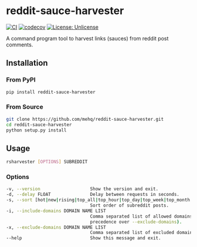 # reddit-sauce-harvester

[![CI](https://github.com/mehq/reddit-sauce-harvester/actions/workflows/ci.yml/badge.svg?branch=master)](https://github.com/mehq/reddit-sauce-harvester/actions/workflows/ci.yml)
[![codecov](https://codecov.io/gh/mehq/reddit-sauce-harvester/branch/master/graph/badge.svg)](https://codecov.io/gh/mehq/reddit-sauce-harvester)
[![License: Unlicense](https://img.shields.io/badge/license-Unlicense-blue.svg)](https://github.com/mehq/reddit-sauce-harvester/blob/master/LICENSE.txt)

A command program tool to harvest links (sauces) from reddit post comments.

## Installation
### From PyPI
```bash
pip install reddit-sauce-harvester
```

### From Source
```bash
git clone https://github.com/mehq/reddit-sauce-harvester.git
cd reddit-sauce-harvester
python setup.py install
```


## Usage

```bash
rsharvester [OPTIONS] SUBREDDIT
```
### Options
```bash
-v, --version                   Show the version and exit.
-d, --delay FLOAT               Delay between requests in seconds.
-s, --sort [hot|new|rising|top_all|top_hour|top_day|top_week|top_month|top_year]
                                Sort order of subreddit posts.
-i, --include-domains DOMAIN NAME LIST
                                Comma separated list of allowed domains (has
                                precedence over --exclude-domains).
-x, --exclude-domains DOMAIN NAME LIST
                                Comma separated list of excluded domains.
--help                          Show this message and exit.
```
